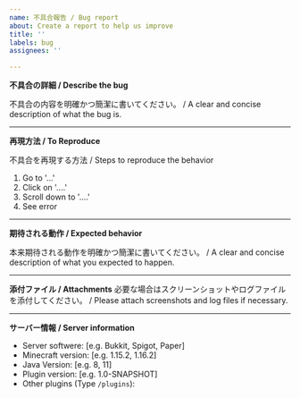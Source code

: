```yaml
---
name: 不具合報告 / Bug report
about: Create a report to help us improve
title: ''
labels: bug
assignees: ''

---
```


**不具合の詳細 / Describe the bug**

不具合の内容を明確かつ簡潔に書いてください。 / A clear and concise description of what the bug is.

---

**再現方法 / To Reproduce**

不具合を再現する方法 / Steps to reproduce the behavior

1. Go to '...'
2. Click on '....'
3. Scroll down to '....'
4. See error

---

**期待される動作 / Expected behavior**

本来期待される動作を明確かつ簡潔に書いてください。 / A clear and concise description of what you expected to happen.

---

**添付ファイル / Attachments**
必要な場合はスクリーンショットやログファイルを添付してください。 / Please attach screenshots and log files if necessary.

---

**サーバー情報 / Server information**

 - Server softwere: [e.g. Bukkit, Spigot, Paper]
 - Minecraft version: [e.g. 1.15.2, 1.16.2]
 - Java Version: [e.g. 8, 11]
 - Plugin version: [e.g. 1.0-SNAPSHOT]
 - Other plugins (Type `/plugins`):
